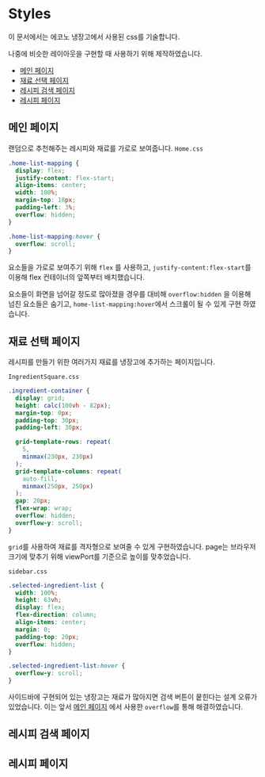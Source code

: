 # Styles
이 문서에서는 에코노 냉장고에서 사용된 css를 기술합니다.

나중에 비슷한 레이아웃을 구현할 때 사용하기 위해 제작하였습니다.
  - [메인 페이지](#메인-페이지)
  - [재료 선택 페이지](#재료-선택-페이지)
  - [레시피 검색 페이지](#레시피-검색-페이지)
  - [레시피 페이지](#레시피-페이지)

## 메인 페이지
랜덤으로 추천해주는 레시피와 재료를 가로로 보여줍니다.
`Home.css`
```css
.home-list-mapping {
  display: flex;
  justify-content: flex-start;
  align-items: center;
  width: 100%;
  margin-top: 18px;
  padding-left: 3%;
  overflow: hidden;
}

.home-list-mapping:hover {
  overflow: scroll;
}
```
요소들을 가로로 보여주기 위해 `flex` 를 사용하고, `justify-content:flex-start`를 이용해 flex 컨테이너의 앞쪽부터 배치했습니다.

요소들이 화면을 넘어갈 정도로 많아졌을 경우를 대비해 `overflow:hidden` 을 이용해 넘친 요소들은 숨기고,
`home-list-mapping:hover`에서 스크롤이 될 수 있게 구현 하였습니다.

## 재료 선택 페이지
레시피를 만들기 위한 여러가지 재료를 냉장고에 추가하는 페이지입니다.

`IngredientSquare.css`
```css
.ingredient-container {
  display: grid;
  height: calc(100vh - 82px);
  margin-top: 0px;
  padding-top: 30px;
  padding-left: 30px;

  grid-template-rows: repeat(
    5,
    minmax(230px, 230px)
  ); 
  grid-template-columns: repeat(
    auto-fill,
    minmax(250px, 250px)
  );
  gap: 20px;
  flex-wrap: wrap;
  overflow: hidden;
  overflow-y: scroll;
}
```
`grid`를 사용하여 재료를 격자형으로 보여줄 수 있게 구현하였습니다. page는 브라우저 크기에 맞추기 위해 viewPort를 기준으로 높이를 맞추었습니다.

`sidebar.css`

```css
.selected-ingredient-list {
  width: 100%;
  height: 63vh;
  display: flex;
  flex-direction: column;
  align-items: center;
  margin: 0;
  padding-top: 20px;
  overflow: hidden;
}

.selected-ingredient-list:hover {
  overflow-y: scroll;
}
```

사이드바에 구현되어 있는 냉장고는 재료가 많아지면 검색 버튼이 뭍힌다는 설계 오류가 있었습니다. 이는 앞서 [메인 페이지](#메인-페이지) 에서 사용한 `overflow`를 통해 해결하였습니다.

## 레시피 검색 페이지


## 레시피 페이지

